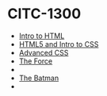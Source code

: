 # CITC-1300
<ul>
<li><a href="intro_to_html/index.html">Intro to HTML</a></li>
<li><a href="HTML5_intro_to_css/index.html">HTML5 and Intro to CSS</a></li>
<li><a href="adv_css/index.html">Advanced CSS</a></li>
<li><a href="responsive/index.html">The Force</a><li>
<li><a href="Final_Project/index.html">The Batman</a><li>
</ul>

